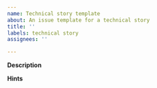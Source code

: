 ```yaml
---
name: Technical story template
about: An issue template for a technical story
title: ''
labels: technical story
assignees: ''

---
```


**Description**



**Hints**
